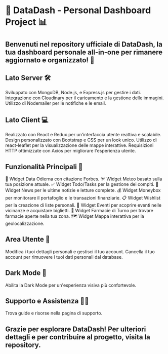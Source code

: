 # 🚀 DataDash - Personal Dashboard Project 📊

## Benvenuti nel repository ufficiale di DataDash, la tua dashboard personale all-in-one per rimanere aggiornato e organizzato! 📅

## Lato Server 🛠️
Sviluppato con MongoDB, Node.js, e Express.js per gestire i dati.
Integrazione con Cloudinary per il caricamento e la gestione delle immagini.
Utilizzo di Nodemailer per le notifiche e le email.

## Lato Client 💻
Realizzato con React e Redux per un'interfaccia utente reattiva e scalabile.
Design personalizzato con Bootstrap e CSS per un look unico.
Utilizzo di react-leaflet per la visualizzazione delle mappe interattive.
Requisizioni HTTP ottimizzate con Axios per migliorare l'esperienza utente.

## Funzionalità Principali 📌
📅 Widget Data Odierna con citazione Forbes.
☀️ Widget Meteo basato sulla tua posizione attuale.
✅ Widget Todo/Tasks per la gestione dei compiti.
📰 Widget News per le ultime notizie e letture complete.
💰 Widget Moneybox per monitorare il portafoglio e le transazioni finanziarie.
📋 Widget Wishlist per la creazione di liste personali.
🎫 Widget Eventi per scoprire eventi nelle vicinanze e acquistare biglietti.
💊 Widget Farmacie di Turno per trovare farmacie aperte nella tua zona.
🗺️ Widget Mappa interattiva per la geolocalizzazione.

## Area Utente 🔐
Modifica i tuoi dettagli personali e gestisci il tuo account.
Cancella il tuo account per rimuovere i tuoi dati personali dal database.

## Dark Mode 🌙
Abilita la Dark Mode per un'esperienza visiva più confortevole.

## Supporto e Assistenza 🙋‍♂️
Trova guide e risorse nella pagina di supporto.


## Grazie per esplorare DataDash! Per ulteriori dettagli e per contribuire al progetto, visita la repository.
